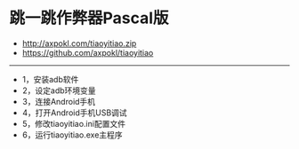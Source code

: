 ﻿跳一跳作弊器Pascal版
=============
* http://axpokl.com/tiaoyitiao.zip
* https://github.com/axpokl/tiaoyitiao
-------------
* 1，安装adb软件
* 2，设定adb环境变量
* 3，连接Android手机
* 4，打开Android手机USB调试
* 5，修改tiaoyitiao.ini配置文件
* 6，运行tiaoyitiao.exe主程序
